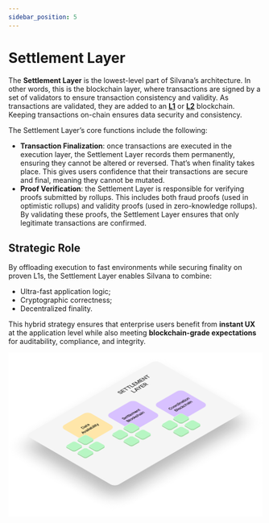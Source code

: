 ```yaml
---
sidebar_position: 5
---
```


# Settlement Layer

The **Settlement Layer** is the lowest-level part of Silvana’s architecture. In other words, this is the blockchain layer, where transactions are signed by a set of validators to ensure transaction consistency and validity. As transactions are validated, they are added to an [**L1**](/Documentation/glossary#layer-1-l1) or [**L2**](/Documentation/glossary#layer-2-l2) blockchain. Keeping transactions on-chain ensures data security and consistency.

The Settlement Layer’s core functions include the following:

* **Transaction Finalization**: once transactions are executed in the execution layer, the Settlement Layer records them permanently, ensuring they cannot be altered or reversed. That’s when finality takes place. This gives users confidence that their transactions are secure and final, meaning they cannot be mutated.
* **Proof Verification**: the Settlement Layer is responsible for verifying proofs submitted by rollups. This includes both fraud proofs (used in optimistic rollups) and validity proofs (used in zero-knowledge rollups). By validating these proofs, the Settlement Layer ensures that only legitimate transactions are confirmed.

## Strategic Role

By offloading execution to fast environments while securing finality on proven L1s, the Settlement Layer enables Silvana to combine:

* Ultra-fast application logic;
* Cryptographic correctness;
* Decentralized finality.

This hybrid strategy ensures that enterprise users benefit from **instant UX** at the application level while also meeting **blockchain-grade expectations** for auditability, compliance, and integrity.

![Settlement Layer](../img/settlement-layer.png)